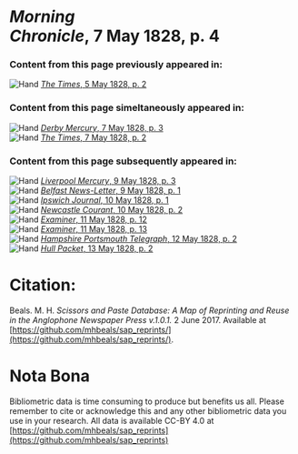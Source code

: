 # *Morning Chronicle*, 7 May 1828, p. 4  
  
### Content from this page previously appeared in:  
![Hand](http://scissorsandpaste.net/wp-content/uploads/2017/06/smallhandpointer.png) [*The Times*, 5 May 1828, p. 2](https://mhbeals.github.io/sap_html/The-Times/The-Times-5-May-1828-p-2)  
  
### Content from this page simeltaneously appeared in:  
![Hand](http://scissorsandpaste.net/wp-content/uploads/2017/06/smallhandpointer.png) [*Derby Mercury*, 7 May 1828, p. 3](https://mhbeals.github.io/sap_html/Derby-Mercury/Derby-Mercury-7-May-1828-p-3)  
![Hand](http://scissorsandpaste.net/wp-content/uploads/2017/06/smallhandpointer.png) [*The Times*, 7 May 1828, p. 2](https://mhbeals.github.io/sap_html/The-Times/The-Times-7-May-1828-p-2)  
  
### Content from this page subsequently appeared in:  
![Hand](http://scissorsandpaste.net/wp-content/uploads/2017/06/smallhandpointer.png) [*Liverpool Mercury*, 9 May 1828, p. 3](https://mhbeals.github.io/sap_html/Liverpool-Mercury/Liverpool-Mercury-9-May-1828-p-3)  
![Hand](http://scissorsandpaste.net/wp-content/uploads/2017/06/smallhandpointer.png) [*Belfast News-Letter*, 9 May 1828, p. 1](https://mhbeals.github.io/sap_html/Belfast-News-Letter/Belfast-News-Letter-9-May-1828-p-1)  
![Hand](http://scissorsandpaste.net/wp-content/uploads/2017/06/smallhandpointer.png) [*Ipswich Journal*, 10 May 1828, p. 1](https://mhbeals.github.io/sap_html/Ipswich-Journal/Ipswich-Journal-10-May-1828-p-1)  
![Hand](http://scissorsandpaste.net/wp-content/uploads/2017/06/smallhandpointer.png) [*Newcastle Courant*, 10 May 1828, p. 2](https://mhbeals.github.io/sap_html/Newcastle-Courant/Newcastle-Courant-10-May-1828-p-2)  
![Hand](http://scissorsandpaste.net/wp-content/uploads/2017/06/smallhandpointer.png) [*Examiner*, 11 May 1828, p. 12](https://mhbeals.github.io/sap_html/Examiner/Examiner-11-May-1828-p-12)  
![Hand](http://scissorsandpaste.net/wp-content/uploads/2017/06/smallhandpointer.png) [*Examiner*, 11 May 1828, p. 13](https://mhbeals.github.io/sap_html/Examiner/Examiner-11-May-1828-p-13)  
![Hand](http://scissorsandpaste.net/wp-content/uploads/2017/06/smallhandpointer.png) [*Hampshire Portsmouth Telegraph*, 12 May 1828, p. 2](https://mhbeals.github.io/sap_html/Hampshire-Portsmouth-Telegraph/Hampshire-Portsmouth-Telegraph-12-May-1828-p-2)  
![Hand](http://scissorsandpaste.net/wp-content/uploads/2017/06/smallhandpointer.png) [*Hull Packet*, 13 May 1828, p. 2](https://mhbeals.github.io/sap_html/Hull-Packet/Hull-Packet-13-May-1828-p-2)  


# Citation: 

Beals. M. H. *Scissors and Paste Database: A Map of Reprinting and Reuse in the Anglophone Newspaper Press v.1.0.1.* 2 June 2017. Available at [https://github.com/mhbeals/sap_reprints/](https://github.com/mhbeals/sap_reprints/). 

# Nota Bona

Bibliometric data is time consuming to produce but benefits us all. Please remember to cite or acknowledge this and any other bibliometric data you use in your research. All data is available CC-BY 4.0 at [https://github.com/mhbeals/sap_reprints](https://github.com/mhbeals/sap_reprints)